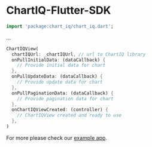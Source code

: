 # ChartIQ-Flutter-SDK

```dart
import 'package:chart_iq/chart_iq.dart';
```
...
```dart
ChartIQView(
  chartIQUrl: _chartIQUrl, // url to ChartIQ library
  onPullInitialData: (dataCallback) {
    // Provide initial data for chart
  },
  onPullUpdateData: (dataCallback) {
    // Provide update data for chart
  },
  onPullPaginationData: (dataCallback) {
    // Provide pagination data for chart
  },
  onChartIQViewCreated: (controller) {
    // ChartIQView created and ready to use
  },
)
```

For more please check our [example app](https://github.com/ChartIQ/ChartIQ-Flutter-SDK/tree/main/example).